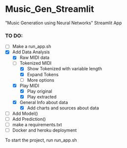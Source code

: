 # Music_Gen_Streamlit
"Music Generation using Neural Networks" Streamlit App

### TO DO:

- [ ] Make a run_app.sh
- [x] Add Data Analysis
	- [x] Raw MIDI data
	- [ ] Tokenized MIDI
		- [x] Show Tokenized with variable length
		- [x] Expand Tokens
		- [ ] More options
	- [x] Play MIDI
		- [x] Play original
		- [x] Play extracted
	- [x] General Info about data
		- [x] Add charts and sources about data
- [ ] Add Model()
- [ ] Add Prediction()
- [ ] make a requirements.txt
- [ ] Docker and heroku deployment

To start the project, run run_app.sh